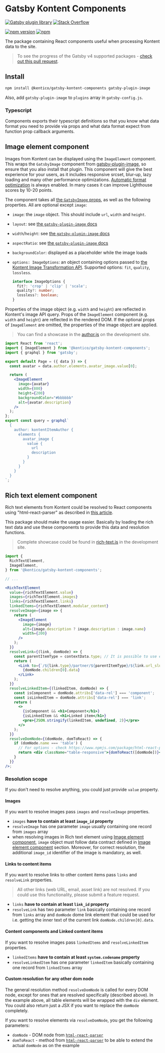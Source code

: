# Gatsby Kontent Components

[![Gatsby plugin library](https://img.shields.io/badge/Gatsby%20plugin%20library-%23663399.svg)](https://www.gatsbyjs.org/packages/@kentico/gatsby-kontent-components)
[![Stack Overflow](https://img.shields.io/badge/Stack%20Overflow-ASK%20NOW-FE7A16.svg?logo=stackoverflow&logoColor=white)](https://stackoverflow.com/tags/kentico-kontent)

[![npm version](https://badge.fury.io/js/%40kentico%2Fgatsby-kontent-components.svg)](https://badge.fury.io/js/%40kentico%2Fgatsby-kontent-components)
[![npm](https://img.shields.io/npm/dt/%40kentico%2Fgatsby-kontent-components.svg)](https://www.npmjs.com/package/@kentico/gatsby-kontent-components)

The package containing React components useful when processing Kontent data to the site.

> To see the progress of the Gatsby v4 supported packages - [check out this pull request](https://github.com/Kentico/kontent-gatsby-packages/pull/195).

## Install

```sh
npm install @kentico/gatsby-kontent-components gatsby-plugin-image
```

Also, add `gatsby-plugin-image` to `plugins` array in `gatsby-config.js`.

### Typescript

Components exports their typescript definitions so that you know what data format you need to provide via props and what data format expect from function prop callback arguments.

## <a name="image-element-component">Image element component</a>

Images from Kontent can be displayed using the `ImageElement` component. This wraps the `GatsbyImage` component from [gatsby-plugin-image](https://www.gatsbyjs.com/docs/how-to/images-and-media/using-gatsby-plugin-image/), so ensure that you also install that plugin. This component will give the best experience for your users, as it includes responsive srcset, blur-up, lazy loading and many other performance optimizations. [Automatic format optimization](https://docs.kontent.ai/reference/image-transformation#a-automatic-format-selection) is always enabled. In many cases it can improve Lighthouse scores by 10-20 points.

The component takes all [the `GatsbyImage` props](https://www.gatsbyjs.com/docs/reference/built-in-components/gatsby-plugin-image#gatsbyimage), as well as the following properties. All are optional except `image`:

- `image`: the `image` object. This should include `url`, `width` and `height`.
- `layout`: see [the `gatsby-plugin-image` docs](https://www.gatsbyjs.com/docs/reference/built-in-components/gatsby-plugin-image#layout)
- `width`/`height`: see [the `gatsby-plugin-image` docs](https://www.gatsbyjs.com/docs/reference/built-in-components/gatsby-plugin-image#widthheight)
- `aspectRatio`: see [the `gatsby-plugin-image` docs](https://www.gatsbyjs.com/docs/reference/built-in-components/gatsby-plugin-image#aspectratio)
- `backgroundColor`: displayed as a placeholder while the image loads
- `options: ImageOptions`: an object containing options passed to [the Kontent Image Transformation API](https://docs.kontent.ai/reference/image-transformation). Supported options: `fit`, `quality`, `lossless`.

  ```ts
  interface ImageOptions {
    fit?: 'crop' | 'clip' | 'scale';
    quality?: number;
    lossless?: boolean;
  }
  ```

Properties of the image object (e.g. `width` and `height`) are reflected in Kontent's image API query.
Props of the `ImageElement` component (e.g. `width` and `height`) are reflected in the rendered DOM.
If the optional props of `ImageElement` are omitted, the properties of the image object are applied.

> You can find a showcase in the [author.js](../../site/src/pages/author.js) on the development site.

```jsx
import React from 'react';
import { ImageElement } from '@kentico/gatsby-kontent-components';
import { graphql } from 'gatsby';

export default Page = ({ data }) => {
  const avatar = data.author.elements.avatar_image.value[0];

  return (
    <ImageElement
      image={avatar}
      width={800}
      height={200}
      backgroundColor="#bbbbbb"
      alt={avatar.description}
    />
  );
};
export const query = graphql`
  {
    author: kontentItemAuthor {
      elements {
        avatar_image {
          value {
            url
            description
          }
        }
      }
    }
  }
`;
```

## Rich text element component

Rich text elements from Kontent could be resolved to React components using "html-react-parser" as described in [this article](https://rshackleton.co.uk/articles/rendering-kentico-cloud-linked-content-items-with-react-components-in-gatsby).

This package should make the usage easier. Basically by loading the rich text data and use these components to provide this data and resolution functions.

> Complete showcase could be found in [rich-text.js](../../site/src/pages/rich-text.js) in the development site.

```jsx
import {
  RichTextElement,
  ImageElement,
} from '@kentico/gatsby-kontent-components';

// ...

<RichTextElement
  value={richTextElement.value}
  images={richTextElement.images}
  links={richTextElement.links}
  linkedItems={richTextElement.modular_content}
  resolveImage={image => {
    return (
      <ImageElement
        image={image}
        alt={image.description ? image.description : image.name}
        width={200}
      />
    );
  }}
  resolveLink={(link, domNode) => {
    const parentItemType = contextData.type; // It is possible to use external data for resolution
    return (
      <Link to={`/${link.type}/partner/${parentItemType}/${link.url_slug}`}>
        {domNode.children[0].data}
      </Link>
    );
  }}
  resolveLinkedItem={(linkedItem, domNode) => {
    const isComponent = domNode.attribs['data-rel'] === 'component';
    const isLinkedItem = domNode.attribs['data-rel'] === 'link';
    return (
      <>
        {isComponent && <h1>Component</h1>}
        {isLinkedItem && <h1>Linked item</h1>}
        <pre>{JSON.stringify(linkedItem, undefined, 2)}</pre>
      </>
    );
  }}
  resolveDomNode={(domNode, domToReact) => {
    if (domNode.name === 'table') {
      // For options - check https://www.npmjs.com/package/html-react-parser#options
      return <div className="table-responsive">{domToReact([domNode])}</div>;
    }
  }}
/>;
```

### Resolution scope

If you don't need to resolve anything, you could just provide `value` property.

#### Images

If you want to resolve images pass `images` and `resolveImage` properties.

- `images` **have to contain at least `image_id` property**
- `resolveImage` has one parameter `image` usually containing one record from `images` array
- when resolving images in Rich text element using [Image element component](#image-element-component), `image` object must follow data contract defined in [Image element component](#image-element-component) section. Moreover, for correct resolution, the additional `image_id` identifier of the image is mandatory, as well.

#### Links to content items

If you want to resolve links to other content items pass `links` and `resolveLink` properties.

> All other links (web URL, email, asset link) are not resolved. If you could use this functionality, please submit a feature request.

- `links` **have to contain at least `link_id` property**
- `resolveLink` has two parameter `link` basically containing one record from `links` array and `domNode` dome link element that could be used for i.e. getting the inner text of the current link `domNode.children[0].data`.

#### Content components and Linked content items

If you want to resolve images pass `linkedItems` and `resolveLinkedItem` properties.

- `linkedItems` **have to contain at least `system.codename` property**
- `resolveLinkedItem` has one parameter `linkedItem` basically containing one record from `linkedItems` array

#### Custom resolution for any other dom node

The general resolution method `resolveDomNode` is called for every DOM node, except for ones that are resolved specifically (described above). In the example above, all table elements will be wrapped with the `div` element. You could also return just a JSX if you want to replace the `domNode` completely.

If you want to resolve elements via `resolveDomNode`, you get the following parameters:

- `domNode` - DOM node from [`html-react-parser`](https://www.npmjs.com/package/html-react-parser)
- `domToReact` - method from [`html-react-parser`](https://www.npmjs.com/package/html-react-parser) to be able to extend the actual `domNode` as on the example
